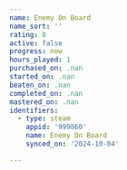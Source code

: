 ```yaml
---
name: Enemy On Board
name_sort: ''
rating: 0
active: false
progress: new
hours_played: 1
purchased_on: .nan
started_on: .nan
beaten_on: .nan
completed_on: .nan
mastered_on: .nan
identifiers:
  - type: steam
    appid: '999860'
    name: Enemy On Board
    synced_on: '2024-10-04'

---
```

